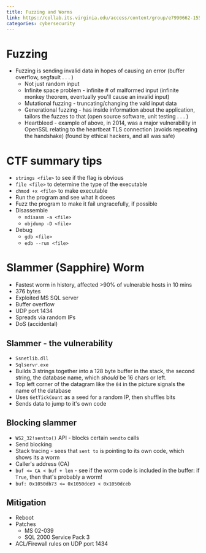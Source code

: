 ```yaml
---
title: Fuzzing and Worms
link: https://collab.its.virginia.edu/access/content/group/e7990662-1551-41b1-99bd-0539849f7d83/CS3710_Week12.pdf
categories: cybersecurity
---
```


# Fuzzing

- Fuzzing is sending invalid data in hopes of causing an error (buffer overflow, segfault . . . )
  - Not just random input
  - Infinite space problem - infinite # of malformed input (infinite monkey theorem, eventually you'll cause an invalid input)
  - Mutational fuzzing - truncating/changing the vald input data
  - Generational fuzzing - has inside information about the application, tailors the fuzzes to that (open source software, unit testing . . . )
  - Heartbleed - example of above, in 2014, was a major vulnerability in OpenSSL relating to the heartbeat TLS connection (avoids repeating the handshake) (found by ethical hackers, and all was safe)

# CTF summary tips

- `strings <file>` to see if the flag is obvious
- `file <file>` to determine the type of the executable
- `chmod +x <file>` to make executable
- Run the program and see what it doees
- Fuzz the program to make it fail ungracefully, if possible
- Disassemble
  - `ndisasm -a <file>`
  - `objdump -D <file>`
- Debug
  - `gdb <file>`
  - `edb --run <file>`

# Slammer (Sapphire) Worm

- Fastest worm in history, affected >90% of vulnerable hosts in 10 mins
- 376 bytes
- Exploited MS SQL server
- Buffer overflow
- UDP port 1434
- Spreads via random IPs
- DoS (accidental)

## Slammer - the vulnerability

- `Ssnetlib.dll`
- `Sqlservr.exe`
- Builds 3 strings together into a 128 byte buffer in the stack, the second string, the database name, which _should_ be 16 chars or left.
- Top left corner of the datagram like the `04` in the picture signals the name of the database
- Uses `GetTickCount` as a seed for a random IP, then shuffles bits
- Sends data to jump to it's own code

## Blocking slammer

- `WS2_32!sentto()` API - blocks certain `sendto` calls
- Send blocking
- Stack tracing - sees that `sent to` is pointing to its own code, which shows its a worm
- Caller's address (CA)
- `buf <= CA < buf + len` - see if the worm code is included in the buffer: if `True`, then that's probably a worm!
- `buf: 0x1050db73 <= 0x1050dce9 < 0x1050dceb`

## Mitigation

- Reboot
- Patches
  - MS 02-039
  - SQL 2000 Service Pack 3
- ACL/Firewall rules on UDP port 1434

